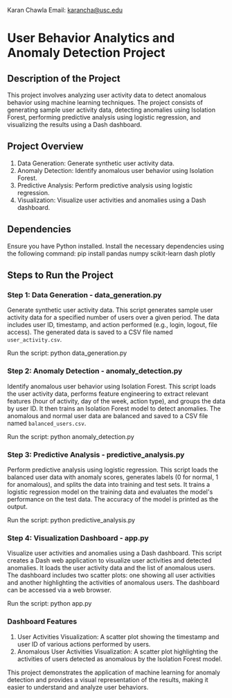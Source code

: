 Karan Chawla
Email: karancha@usc.edu
# User Behavior Analytics and Anomaly Detection Project

## Description of the Project
This project involves analyzing user activity data to detect anomalous behavior using machine learning techniques. The project consists of generating sample user activity data, detecting anomalies using Isolation Forest, performing predictive analysis using logistic regression, and visualizing the results using a Dash dashboard.

## Project Overview

1. Data Generation: Generate synthetic user activity data.
2. Anomaly Detection: Identify anomalous user behavior using Isolation Forest.
3. Predictive Analysis: Perform predictive analysis using logistic regression.
4. Visualization: Visualize user activities and anomalies using a Dash dashboard.

## Dependencies

Ensure you have Python installed. Install the necessary dependencies using the following command:
pip install pandas numpy scikit-learn dash plotly

## Steps to Run the Project

### Step 1: Data Generation - data_generation.py

Generate synthetic user activity data.
This script generates sample user activity data for a specified number of users over a given period. The data includes user ID, timestamp, and action performed (e.g., login, logout, file access). The generated data is saved to a CSV file named `user_activity.csv`.

Run the script:
python data_generation.py

### Step 2: Anomaly Detection - anomaly_detection.py

Identify anomalous user behavior using Isolation Forest.
This script loads the user activity data, performs feature engineering to extract relevant features (hour of activity, day of the week, action type), and groups the data by user ID. It then trains an Isolation Forest model to detect anomalies. The anomalous and normal user data are balanced and saved to a CSV file named `balanced_users.csv`.

Run the script:
python anomaly_detection.py

### Step 3: Predictive Analysis - predictive_analysis.py

Perform predictive analysis using logistic regression.
This script loads the balanced user data with anomaly scores, generates labels (0 for normal, 1 for anomalous), and splits the data into training and test sets. It trains a logistic regression model on the training data and evaluates the model's performance on the test data. The accuracy of the model is printed as the output.

Run the script:
python predictive_analysis.py

### Step 4: Visualization Dashboard - app.py

Visualize user activities and anomalies using a Dash dashboard.
This script creates a Dash web application to visualize user activities and detected anomalies. It loads the user activity data and the list of anomalous users. The dashboard includes two scatter plots: one showing all user activities and another highlighting the activities of anomalous users. The dashboard can be accessed via a web browser.

Run the script:
python app.py

### Dashboard Features

1. User Activities Visualization: A scatter plot showing the timestamp and user ID of various actions performed by users.
2. Anomalous User Activities Visualization: A scatter plot highlighting the activities of users detected as anomalous by the Isolation Forest model.

This project demonstrates the application of machine learning for anomaly detection and provides a visual representation of the results, making it easier to understand and analyze user behaviors.